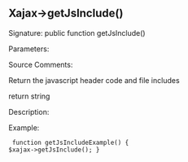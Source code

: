## Xajax->getJsInclude()

Signature: public function getJsInclude()

Parameters:


Source Comments:

Return the javascript header code and file includes



return string



Description:


Example:
<code><pre>
function getJsIncludeExample()
{
	$xajax->getJsInclude();
}
</pre></code>